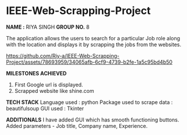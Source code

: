 # IEEE-Web-Scrapping-Project
**NAME :** RIYA SINGH
**GROUP NO.** 8

The application allows the users to search for a particular Job role along with the location and displays it by
scrapping the jobs from the websites.


https://github.com/Riy-a/IEEE-Web-Scrapping-Project/assets/78693959/34065afb-6cf9-4739-b2fe-1a5c95bd4b50


**MILESTONES ACHIEVED**
1. First Google url is displayed.
2. Scrapped website like shine.com

**TECH STACK**
 Language used : python
 Package used to scrape data : beautifulsoup
 GUI used : Tkinter
 
 **ADDITIONALS**
 I have added GUI which has smooth functioning buttons.
 Added parameters - Job title, Company name, Experience.
 
 

